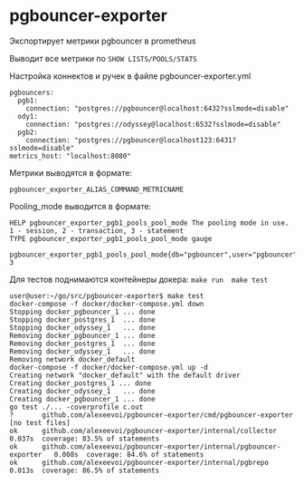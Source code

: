 
# pgbouncer-exporter  
Экспортирует метрики pgbouncer в prometheus

Выводит все метрики по <code>SHOW LISTS/POOLS/STATS</code>  
  
Настройка коннектов и ручек в файле pgbouncer-exporter.yml  

    pgbouncers:  
      pgb1:  
        connection: "postgres://pgbouncer@localhost:6432?sslmode=disable"  
      ody1:  
        connection: "postgres://odyssey@localhost:6532?sslmode=disable"  
      pgb2:  
        connection: "postgres://pgbouncer@localhost123:6431?sslmode=disable"  
    metrics_host: "localhost:8080"

Метрики выводятся в формате: 

    pgbouncer_exporter_ALIAS_COMMAND_METRICNAME

  
Pooling_mode выводится в формате:  

    HELP pgbouncer_exporter_pgb1_pools_pool_mode The pooling mode in use. 1 - session, 2 - transaction, 3 - statement  
    TYPE pgbouncer_exporter_pgb1_pools_pool_mode gauge  
          pgbouncer_exporter_pgb1_pools_pool_mode{db="pgbouncer",user="pgbouncer"} 3   

  
Для тестов поднимаются контейнеры докера:        `make run  make test`  


  

    user@user:~/go/src/pgbouncer-exporter$ make test  
    docker-compose -f docker/docker-compose.yml down  
    Stopping docker_pgbouncer_1 ... done  
    Stopping docker_postgres_1  ... done  
    Stopping docker_odyssey_1   ... done  
    Removing docker_pgbouncer_1 ... done  
    Removing docker_postgres_1  ... done  
    Removing docker_odyssey_1   ... done  
    Removing network docker_default  
    docker-compose -f docker/docker-compose.yml up -d  
    Creating network "docker_default" with the default driver  
    Creating docker_postgres_1 ... done  
    Creating docker_odyssey_1   ... done  
    Creating docker_pgbouncer_1 ... done  
    go test ./... -coverprofile c.out  
    ?       github.com/alexeevoi/pgbouncer-exporter/cmd/pgbouncer-exporter        [no test files]  
    ok      github.com/alexeevoi/pgbouncer-exporter/internal/collector    0.037s  coverage: 83.5% of statements  
    ok      github.com/alexeevoi/pgbouncer-exporter/internal/pgbouncer-exporter   0.008s  coverage: 84.6% of statements  
    ok      github.com/alexeevoi/pgbouncer-exporter/internal/pgbrepo      0.013s  coverage: 86.5% of statements  

